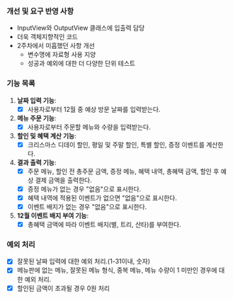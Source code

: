 ### 개선 및 요구 반영 사항 
- InputView와 OutputView 클래스에 입출력 담당
- 더욱 객체지향적인 코드
- 2주차에서 미흡했던 사항 개선
  - 변수명에 자료형 사용 지양
  - 성공과 예외에 대한 더 다양한 단위 테스트

### 기능 목록
1. **날짜 입력 기능**:
    - [x] 사용자로부터 12월 중 예상 방문 날짜를 입력받는다.

2. **메뉴 주문 기능**:
    - [x] 사용자로부터 주문할 메뉴와 수량을 입력받는다.

3. **할인 및 혜택 계산 기능**:
    - [x] 크리스마스 디데이 할인, 평일 및 주말 할인, 특별 할인, 증정 이벤트를 계산한다.

4. **결과 출력 기능**:
    - [x] 주문 메뉴, 할인 전 총주문 금액, 증정 메뉴, 혜택 내역, 총혜택 금액, 할인 후 예상 결제 금액을 출력한다.
    - [x] 증정 메뉴가 없는 경우 "없음"으로 표시한다.
    - [x] 혜택 내역에 적용된 이벤트가 없으면 "없음"으로 표시한다.
    - [x] 이벤트 배지가 없는 경우 "없음"으로 표시한다.

5. **12월 이벤트 배지 부여 기능**:
    - [x] 총혜택 금액에 따라 이벤트 배지(별, 트리, 산타)를 부여한다.

### 예외 처리
- [x] 잘못된 날짜 입력에 대한 예외 처리.(1-31이내, 숫자)
- [x] 메뉴판에 없는 메뉴, 잘못된 메뉴 형식, 중복 메뉴, 메뉴 수량이 1 미만인 경우에 대한 예외 처리.
- [x] 할인된 금액이 초과될 경우 0원 처리
